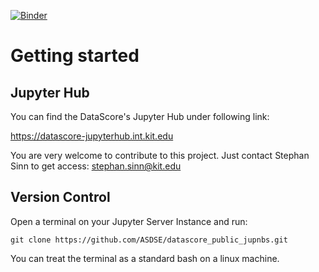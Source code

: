 [![Binder](https://mybinder.org/badge_logo.svg)](https://mybinder.org/v2/gh/ASDSE/datascore_public_jupnbs/master?filepath=DataCite_Researcher.ipynb)


# Getting started

## Jupyter Hub 

You can find the DataScore's Jupyter Hub under following link:

<https://datascore-jupyterhub.int.kit.edu>


You are very welcome to contribute to this project. Just contact Stephan Sinn to get access:
<stephan.sinn@kit.edu>

## Version Control

Open a terminal on your Jupyter Server Instance and run:

`git clone https://github.com/ASDSE/datascore_public_jupnbs.git`

You can treat the terminal as a standard bash on a linux machine. 

